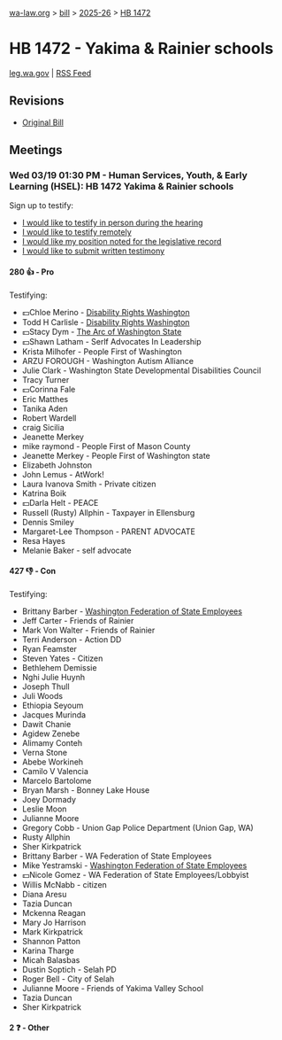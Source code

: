 [wa-law.org](/) > [bill](/bill/) > [2025-26](/bill/2025-26/) > [HB 1472](/bill/2025-26/hb/1472/)

# HB 1472 - Yakima & Rainier schools
[leg.wa.gov](https://app.leg.wa.gov/billsummary?BillNumber=1472&Year=2025&Initiative=false) | [RSS Feed](./rss.xml)

## Revisions
* [Original Bill](1/)

## Meetings
### Wed 03/19 01:30 PM - Human Services, Youth, & Early Learning (HSEL): HB 1472 Yakima & Rainier schools
Sign up to testify:
* [I would like to testify in person during the hearing](https://app.leg.wa.gov/csi/Testifier/Add?chamber=House&mId=33035&aId=165544&caId=26478&tId=1)
* [I would like to testify remotely](https://app.leg.wa.gov/csi/Testifier/Add?chamber=House&mId=33035&aId=165544&caId=26478&tId=2)
* [I would like my position noted for the legislative record](https://app.leg.wa.gov/csi/Testifier/Add?chamber=House&mId=33035&aId=165544&caId=26478&tId=3)
* [I would like to submit written testimony](https://app.leg.wa.gov/csi/Testifier/Add?chamber=House&mId=33035&aId=165544&caId=26478&tId=4)

#### 280 👍 - Pro
Testifying:
* 💵Chloe Merino - [Disability Rights Washington](/org/disability_rights_washington/)
* Todd H Carlisle - [Disability Rights Washington](/org/disability_rights_washington/)
* 💵Stacy Dym - [The Arc of Washington State](/org/the_arc_of_washington_state/)
* 💵Shawn Latham - Serlf Advocates In Leadership
* Krista Milhofer - People First of Washington
* ARZU FOROUGH - Washington Autism Alliance
* Julie Clark - Washington State Developmental Disabilities Council
* Tracy Turner
* 💵Corinna Fale
* Eric Matthes
* Tanika Aden
* Robert Wardell
* craig Sicilia
* Jeanette Merkey
* mike raymond - People First of Mason County
* Jeanette Merkey - People First of Washington state
* Elizabeth Johnston
* John Lemus - AtWork!
* Laura Ivanova Smith - Private citizen
* Katrina Boik
* 💵Darla Helt - PEACE
* Russell (Rusty) Allphin - Taxpayer in Ellensburg
* Dennis Smiley
* Margaret-Lee Thompson - PARENT ADVOCATE
* Resa Hayes
* Melanie Baker - self advocate

#### 427 👎 - Con
Testifying:
* Brittany Barber - [Washington Federation of State Employees](/org/washington_federation_of_state_employees/)
* Jeff Carter - Friends of Rainier
* Mark Von Walter - Friends of Rainier
* Terri Anderson - Action DD
* Ryan Feamster
* Steven Yates - Citizen
* Bethlehem Demissie
* Nghi Julie Huynh
* Joseph Thull
* Juli Woods
* Ethiopia Seyoum
* Jacques Murinda
* Dawit Chanie
* Agidew Zenebe
* Alimamy Conteh
* Verna Stone
* Abebe Workineh
* Camilo V Valencia
* Marcelo Bartolome
* Bryan Marsh - Bonney Lake House
* Joey Dormady
* Leslie Moon
* Julianne Moore
* Gregory Cobb - Union Gap Police Department (Union Gap, WA)
* Rusty Allphin
* Sher Kirkpatrick
* Brittany Barber - WA Federation of State Employees
* Mike Yestramski - [Washington Federation of State Employees](/org/washington_federation_of_state_employees/)
* 💵Nicole Gomez - WA Federation of State Employees/Lobbyist
* Willis McNabb - citizen
* Diana Aresu
* Tazia Duncan
* Mckenna Reagan
* Mary Jo Harrison
* Mark Kirkpatrick
* Shannon Patton
* Karina Tharge
* Micah Balasbas
* Dustin Soptich - Selah PD
* Roger Bell - City of Selah
* Julianne Moore - Friends of Yakima Valley School
* Tazia Duncan
* Sher Kirkpatrick

#### 2 ❓ - Other
